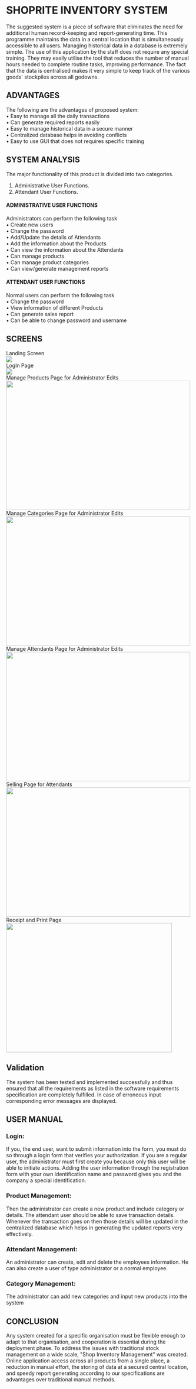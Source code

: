 # SHOPRITE INVENTORY SYSTEM
The suggested system is a piece of software that eliminates the need for additional human record-keeping and report-generating time. This programme maintains the data in a central location that is simultaneously accessible to all users. Managing historical data in a database is extremely simple. The use of this application by the staff does not require any special training. They may easily utilise the tool that reduces the number of manual hours needed to complete routine tasks, improving performance. The fact that the data is centralised makes it very simple to keep track of the various goods' stockpiles across all godowns.

## ADVANTAGES
The following are the advantages of proposed system: <br />
• Easy to manage all the daily transactions <br />
• Can generate required reports easily <br />
• Easy to manage historical data in a secure manner <br />
• Centralized database helps in avoiding conflicts <br />
• Easy to use GUI that does not requires specific training <br />


## SYSTEM ANALYSIS
The major functionality of this product is divided into two categories.
 1. Administrative User Functions. <br />
 2. Attendant User Functions. <br />
 <h4> ADMINISTRATIVE USER FUNCTIONS</h4> 
 Administrators can perform the following task <br />
• Create new users <br />
• Change the password <br />
• Add/Update the details of Attendants <br />
• Add the information about the Products <br />
• Can view the information about the Attendants <br />
• Can manage products <br />
• Can manage product categories <br />
• Can view/generate management reports <br />
<h4> ATTENDANT USER FUNCTIONS </h4>
Normal users can perform the following task <br />
• Change the password <br />
• View information of different Products <br />
• Can generate sales report <br />
• Can be able to change password and username <br />
<h2> SCREENS </h2>
Landing Screen <br />
<img src= "https://user-images.githubusercontent.com/86963897/187432060-40842830-a8cd-4a22-bd3a-ac1975a9326f.png"> <br />
LogIn Page <br />
<img src= "https://user-images.githubusercontent.com/86963897/187432124-bd76543a-b3fe-4e12-8688-95613788d3cb.png"> <br />
Manage Products Page for Administrator Edits<br />
<img src= "https://user-images.githubusercontent.com/86963897/187432147-667d663c-84e7-45a9-9aed-0d6832d8197e.png" width="500" height="350"> <br />
Manage Categories Page for Administrator Edits<br />
<img src= "https://user-images.githubusercontent.com/86963897/187691356-186ae6fd-fd61-442d-9370-b2bcf73f52a6.png" width="500" height="350"> <br />
Manage Attendants Page for Administrator Edits <br />
<img src= "https://user-images.githubusercontent.com/86963897/187432168-32241635-b4b7-46fd-8578-25a5f6106ee5.png" width="500" height="350"> <br />
Selling Page for Attendants <br />
<img src= "https://user-images.githubusercontent.com/86963897/187432247-1aa265d9-b856-4bf4-8177-e3e999d0fe44.png" width="500" height="350"> <br />
Receipt and Print Page <br />
<img src= "https://user-images.githubusercontent.com/86963897/187433457-72d05c34-c0c1-4d34-961d-f052eb125389.png" width="450" height="350"> <br />

## Validation
The system has been tested and implemented successfully and thus ensured
that all the requirements as listed in the software requirements specification are
completely fulfilled. In case of erroneous input corresponding error messages are
displayed. <br />

## USER MANUAL
<h3> Login:</h3>
If you, the end user, want to submit information into the form, you must do so through a login form that verifies your authorization. If you are a regular user, the administrator must first create you because only this user will be able to initiate actions. Adding the user information through the registration form with your own identification name and password gives you and the company a special identification. <br />
<h3> Product Management:</h3>
 Then the administrator can create a new product and include category or details. The attendant user
should be able to save transaction details. Whenever the
transaction goes on then those details will be updated in the centralized database
which helps in generating the updated reports very effectively. <br />
<h3> Attendant Management:</h3>
 An administrator can create, edit and delete the employees information. He
can also create a user of type administrator or a normal employee. <br />
<h3> Category Management:</h3>
The administrator can add new categories and input new products into the system <br />

<h2> CONCLUSION</h2>
Any system created for a specific organisation must be flexible enough to adapt to that organisation, and cooperation is essential during the deployment phase.
To address the issues with traditional stock management on a wide scale, "Shop Inventory Management" was created. Online application access across all products from a single place, a reduction in manual effort, the storing of data at a secured central location, and speedy report generating according to our specifications are advantages over traditional manual methods.




